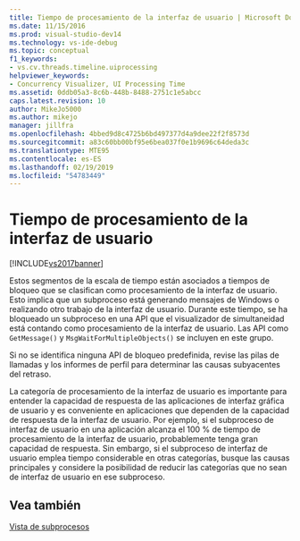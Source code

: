 ```yaml
---
title: Tiempo de procesamiento de la interfaz de usuario | Microsoft Docs
ms.date: 11/15/2016
ms.prod: visual-studio-dev14
ms.technology: vs-ide-debug
ms.topic: conceptual
f1_keywords:
- vs.cv.threads.timeline.uiprocessing
helpviewer_keywords:
- Concurrency Visualizer, UI Processing Time
ms.assetid: 0ddb05a3-8c6b-448b-8488-2751c1e5abcc
caps.latest.revision: 10
author: MikeJo5000
ms.author: mikejo
manager: jillfra
ms.openlocfilehash: 4bbed9d8c4725b6bd497377d4a9dee22f2f8573d
ms.sourcegitcommit: a83c60bb00bf95e6bea037f0e1b9696c64deda3c
ms.translationtype: MTE95
ms.contentlocale: es-ES
ms.lasthandoff: 02/19/2019
ms.locfileid: "54783449"
---
```

# <a name="ui-processing-time"></a>Tiempo de procesamiento de la interfaz de usuario
[!INCLUDE[vs2017banner](../includes/vs2017banner.md)]

Estos segmentos de la escala de tiempo están asociados a tiempos de bloqueo que se clasifican como procesamiento de la interfaz de usuario. Esto implica que un subproceso está generando mensajes de Windows o realizando otro trabajo de la interfaz de usuario. Durante este tiempo, se ha bloqueado un subproceso en una API que el visualizador de simultaneidad está contando como procesamiento de la interfaz de usuario. Las API como `GetMessage()` y `MsgWaitForMultipleObjects()` se incluyen en este grupo.  
  
 Si no se identifica ninguna API de bloqueo predefinida, revise las pilas de llamadas y los informes de perfil para determinar las causas subyacentes del retraso.  
  
 La categoría de procesamiento de la interfaz de usuario es importante para entender la capacidad de respuesta de las aplicaciones de interfaz gráfica de usuario y es conveniente en aplicaciones que dependen de la capacidad de respuesta de la interfaz de usuario. Por ejemplo, si el subproceso de interfaz de usuario en una aplicación alcanza el 100 % de tiempo de procesamiento de la interfaz de usuario, probablemente tenga gran capacidad de respuesta. Sin embargo, si el subproceso de interfaz de usuario emplea tiempo considerable en otras categorías, busque las causas principales y considere la posibilidad de reducir las categorías que no sean de interfaz de usuario en ese subproceso.  
  
## <a name="see-also"></a>Vea también  
 [Vista de subprocesos](../profiling/threads-view-parallel-performance.md)
